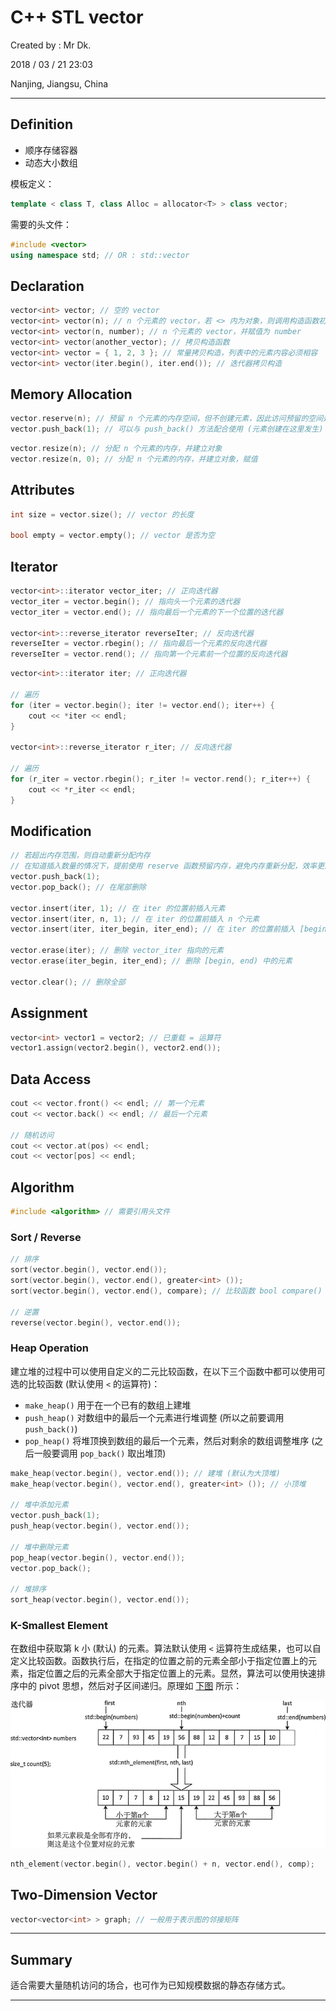 # C++ STL vector

Created by : Mr Dk.

2018 / 03 / 21 23:03

Nanjing, Jiangsu, China

---

## Definition

* 顺序存储容器
* 动态大小数组​

模板定义：

```c++
template < class T, class Alloc = allocator<T> > class vector;
```

需要的头文件：

```c++
#include <vector>
using namespace std; // OR : std::vector
```

## Declaration

```c++
vector<int> vector; // 空的 vector
vector<int> vector(n); // n 个元素的 vector，若 <> 内为对象，则调用构造函数初始化
vector<int> vector(n, number); // n 个元素的 vector，并赋值为 number
vector<int> vector(another_vector); // 拷贝构造函数
vector<int> vector = { 1, 2, 3 }; // 常量拷贝构造，列表中的元素内容必须相容
vector<int> vector(iter.begin(), iter.end()); // 迭代器拷贝构造
```

## Memory Allocation

```c++
vector.reserve(n); // 预留 n 个元素的内存空间，但不创建元素，因此访问预留的空间是非法的
vector.push_back(1); // 可以与 push_back() 方法配合使用 (元素创建在这里发生)
```

```c++
vector.resize(n); // 分配 n 个元素的内存，并建立对象
vector.resize(n, 0); // 分配 n 个元素的内存，并建立对象，赋值
```

## Attributes

```c++
int size = vector.size(); // vector 的长度

bool empty = vector.empty(); // vector 是否为空
```

## Iterator

```c++
vector<int>::iterator vector_iter; // 正向迭代器
vector_iter = vector.begin(); // 指向头一个元素的迭代器
vector_iter = vector.end(); // 指向最后一个元素的下一个位置的迭代器

vector<int>::reverse_iterator reverseIter; // 反向迭代器
reverseIter = vector.rbegin(); // 指向最后一个元素的反向迭代器
reverseIter = vector.rend(); // 指向第一个元素前一个位置的反向迭代器
```

```c++
vector<int>::iterator iter; // 正向迭代器

// 遍历
for (iter = vector.begin(); iter != vector.end(); iter++) {
    cout << *iter << endl;
}

vector<int>::reverse_iterator r_iter; // 反向迭代器

// 遍历
for (r_iter = vector.rbegin(); r_iter != vector.rend(); r_iter++) {
    cout << *r_iter << endl;
}
```

## Modification

```c++
// 若超出内存范围，则自动重新分配内存
// 在知道插入数量的情况下，提前使用 reserve 函数预留内存，避免内存重新分配，效率更高
vector.push_back(1);
vector.pop_back(); // 在尾部删除

vector.insert(iter, 1); // 在 iter 的位置前插入元素
vector.insert(iter, n, 1); // 在 iter 的位置前插入 n 个元素
vector.insert(iter, iter_begin, iter_end); // 在 iter 的位置前插入 [begin, end) 的元素

vector.erase(iter); // 删除 vector_iter 指向的元素
vector.erase(iter_begin, iter_end); // 删除 [begin, end) 中的元素

vector.clear(); // 删除全部
```

## Assignment

```c++
vector<int> vector1 = vector2; // 已重载 = 运算符
vector1.assign(vector2.begin(), vector2.end());
```

## Data Access

```c++
cout << vector.front() << endl; // 第一个元素
cout << vector.back() << endl; // 最后一个元素

// 随机访问
cout << vector.at(pos) << endl;
cout << vector[pos] << endl;
```

## Algorithm

```c++
#include <algorithm> // 需要引用头文件
```

### Sort / Reverse

```c++
// 排序
sort(vector.begin(), vector.end());
sort(vector.begin(), vector.end(), greater<int> ());
sort(vector.begin(), vector.end(), compare); // 比较函数 bool compare() 需要自己实现

// 逆置
reverse(vector.begin(), vector.end());
```

### Heap Operation

建立堆的过程中可以使用自定义的二元比较函数，在以下三个函数中都可以使用可选的比较函数 (默认使用 `<` 的运算符)：

* `make_heap()` 用于在一个已有的数组上建堆
* `push_heap()` 对数组中的最后一个元素进行堆调整 (所以之前要调用 `push_back()`)
* `pop_heap()` 将堆顶换到数组的最后一个元素，然后对剩余的数组调整堆序 (之后一般要调用 `pop_back()` 取出堆顶)

```c++
make_heap(vector.begin(), vector.end()); // 建堆 (默认为大顶堆)
make_heap(vector.begin(), vector.end(), greater<int> ()); // 小顶堆

// 堆中添加元素
vector.push_back(1);
push_heap(vector.begin(), vector.end());

// 堆中删除元素
pop_heap(vector.begin(), vector.end());
vector.pop_back();

// 堆排序
sort_heap(vector.begin(), vector.end());
```

### K-Smallest Element

在数组中获取第 k 小 (默认) 的元素。算法默认使用 `<` 运算符生成结果，也可以自定义比较函数。函数执行后，在指定的位置之前的元素全部小于指定位置上的元素，指定位置之后的元素全部大于指定位置上的元素。显然，算法可以使用快速排序中的 pivot 思想，然后对子区间递归。原理如 [下图](http://c.biancheng.net/view/566.html) 所示：

![stl-nth-element](../img/stl-nth-element.png)

```c++
nth_element(vector.begin(), vector.begin() + n, vector.end(), comp);
```

## Two-Dimension Vector

```c++
vector<vector<int> > graph; // 一般用于表示图的邻接矩阵
```

---

## Summary

适合需要大量随机访问的场合，也可作为已知规模数据的静态存储方式。

---

